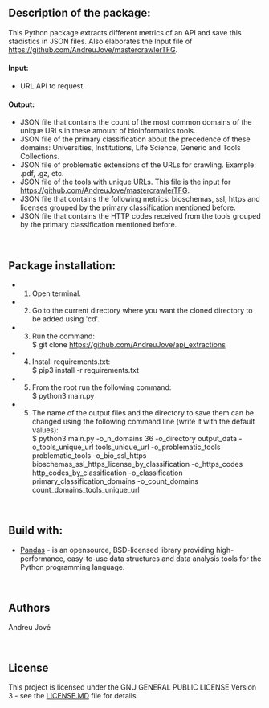 
## Description of the package:
This Python package extracts different metrics of an API and save this stadistics in JSON files. Also elaborates the Input file of https://github.com/AndreuJove/mastercrawlerTFG.

#### Input:
- URL API to request.

#### Output:
- JSON file that contains the count of the most common domains of the unique URLs in these amount of bioinformatics tools.
- JSON file of the primary classification about the precedence of these domains: Universities, Institutions, Life Science, Generic and Tools Collections.
- JSON file of problematic extensions of the URLs for crawling. Example: .pdf, .gz, etc.
- JSON file of the tools with unique URLs. This file is the input for https://github.com/AndreuJove/mastercrawlerTFG.
- JSON file that contains the following metrics: bioschemas, ssl, https and licenses grouped by the primary classification mentioned before.
- JSON file that contains the HTTP codes received from the tools grouped by the primary classification mentioned before.
<br />


## Package installation:

- 1) Open terminal.
- 2) Go to the current directory where you want the cloned directory to be added using 'cd'.
- 3) Run the command: <br />
        $ git clone https://github.com/AndreuJove/api_extractions
- 4) Install requirements.txt:<br />
        $ pip3 install -r requirements.txt
- 5) From the root run the following command:<br />
        $ python3 main.py
- 5) The name of the output files and the directory to save them can be changed using the following command line (write it with the default values):<br />
        $ python3 main.py -o_n_domains 36 -o_directory output_data -o_tools_unique_url tools_unique_url -o_problematic_tools problematic_tools -o_bio_ssl_https bioschemas_ssl_https_license_by_classification -o_https_codes http_codes_by_classification -o_classification primary_classification_domains
        -o_count_domains count_domains_tools_unique_url
<br />


## Build with:
- [Pandas](https://pandas.pydata.org/docs/) - is an opensource, BSD-licensed library providing high-performance, easy-to-use data structures and data analysis tools for the Python programming language.

<br />


## Authors

Andreu Jové

<br />


## License

This project is licensed under the GNU GENERAL PUBLIC LICENSE Version 3 - see the [LICENSE.MD](https://github.com/AndreuJove/mastercrawlerTFG/blob/master/LICENSE.md) file for details.